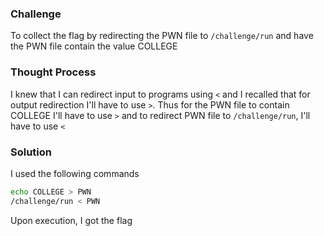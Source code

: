 ### Challenge

To collect the flag by redirecting the PWN file to `/challenge/run` and have the PWN file contain the value COLLEGE

### Thought Process

I knew that I can redirect input to programs using `<` and I recalled that for output redirection I'll have to use `>`. Thus for the PWN file to contain COLLEGE I'll have to use `>` and to redirect PWN file to `/challenge/run`, I'll have to use `<`

### Solution

I used the following commands
```bash
echo COLLEGE > PWN
/challenge/run < PWN
```
Upon execution, I got the flag
